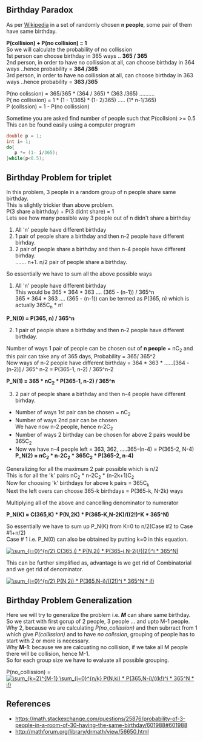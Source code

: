 ## Birthday Paradox
As per [Wikipedia](https://en.wikipedia.org/wiki/Birthday_problem) in a set of randomly chosen __n people__, some pair of them have same birthday.  

__P(collision) + P(no collision) = 1__  
So we will calculate the probability of no collission   
1st person can choose birthday in 365 ways .. __365 / 365__  
2nd person, in order to have no collission at all, can choose birthday in 364 ways ..hence probability = __364 /365__  
3rd person, in order to have no collission at all, can choose birthday in 363 ways ..hence probability = __363 /365__  

P(no colission) = 365/365 * (364 / 365) * (363 /365) ..........  
P( no collission) = 1 * (1 - 1/365) * (1- 2/365) ..... (1* n-1/365)  
P (collssion) = 1 - P(no collission)  

Sometime you are asked find number of people such that P(collsion) >= 0.5  
This can be found easily using a computer program  

```c
double p = 1;
int i= 1;
do{
   p *= (1- i/365);
}while(p<0.5);
```
## Birthday Problem for triplet
In this problem, 3 people in a random group of n people share same birthday.  
This is slightly trickier than above problem.  
P(3 share a birthday) + P(3 didnt share) = 1  
Lets see how many possible way 3 people out of n didn't share a birthday  
1. All 'n' people have different birthday
2. 1 pair of people share a birthday and then n-2 people have different birhday.  
3. 2 pair of people share a birthday and then n-4 people have different birhday.  
.......
n+1. n/2 pair of people share a birthday.

So essentially we have to sum all the above possible ways  
1. All 'n' people have different birthday  
This would be 365 * 364 * 363 .... (365 - (n-1)) / 365^n  
365 * 364 * 363 .... (365 - (n-1)) can be termed as P(365, n)  which is actually 365C<sub>n</sub>  * n!  

**P_N(0) = P(365, n) / 365^n**  

2. 1 pair of people share a birthday and then n-2 people have different birthday.  

Number of ways 1 pair of people can be chosen out of **__n people__** = nC<sub>2</sub> and this pair can take any of 365 days, Probability = 365/ 365^2   
Now ways of n-2 people have different birthday   = 364 * 363 * ......[364 - (n-2)] / 365^ n-2 = P(365-1, n-2) / 365^n-2  

**P_N(1) = 365 * nC<sub>2</sub> * P(365-1, n-2) / 365^n**  

3. 2 pair of people share a birthday and then n-4 people have different birhday.  

- Number of ways 1st pair can be chosen  = nC<sub>2</sub>
- Number of ways 2nd pair can be chosen  
    We have now n-2 people, hence n-2C<sub>2</sub>  
- Number of ways 2 birthday can be chosen for above 2 pairs would be 365C<sub>2</sub>  
- Now we have n-4 people left = 363, 362, .....365-(n-4) = P(365-2, N-4)  
**P_N(2) = nC<sub>2</sub> * n-2C<sub>2</sub> * 365C<sub>2</sub> * P(365-2, n-4)**  


Generalizing for all the maximum 2 pair possible which is n/2  
This is for all the 'k' pairs nC<sub>2</sub> * n-2C<sub>2</sub> * (n-2k+1)C<sub>2</sub>  
Now for choosing 'k' birthdays for above k pairs = 365C<sub>k</sub>  
Next the left overs can choose 365-k birthdays = P(365-k, N-2k) ways  

Multiplying all of the above and cancelling denominator to numerator  

**P_N(K) = C(365,K) * P(N,2K) * P(365-K,N-2K)/((2!)^K * 365^N)**    

So essentially we have to sum up P_N(K) from K=0 to n/2(Case #2 to Case #1+n/2)  
Case # 1 i.e. P_N(0) can also be obtained by putting k=0 in this equation.  

<a href="https://www.codecogs.com/eqnedit.php?latex=\sum_{i=0}^{n/2}&space;C(365,i)&space;*&space;P(N,2i)&space;*&space;P(365-i,N-2i)/((2!)^i&space;*&space;365^N)" target="_blank"><img src="https://latex.codecogs.com/gif.latex?\sum_{i=0}^{n/2}&space;C(365,i)&space;*&space;P(N,2i)&space;*&space;P(365-i,N-2i)/((2!)^i&space;*&space;365^N)" title="\sum_{i=0}^{n/2} C(365,i) * P(N,2i) * P(365-i,N-2i)/((2!)^i * 365^N)" /></a>  

This can be further simplified as, advantage is we get rid of Combinatorial and we get rid of denominator.  

<a href="https://www.codecogs.com/eqnedit.php?latex=\sum_{i=0}^{n/2}&space;P(N,2i)&space;*&space;P(365,N-i)/((2!)^i&space;*&space;365^N&space;*&space;i!)" target="_blank"><img src="https://latex.codecogs.com/gif.latex?\sum_{i=0}^{n/2}&space;P(N,2i)&space;*&space;P(365,N-i)/((2!)^i&space;*&space;365^N&space;*&space;i!)" title="\sum_{i=0}^{n/2} P(N,2i) * P(365,N-i)/((2!)^i * 365^N * i!)" /></a>  

## Birthday Problem Generalization

Here we will try to generalize the problem i.e.  __*M*__  can share same birthday.  
So we start with first gorup of 2 people, 3 people ... and upto M-1 people.  
Why 2, because we are calculating  *P(no_collission)* and then subrract from 1 which give *P(collission)*
and to have *no collssion*, grouping of people has to start with 2 or more is necessary.    
Why __M-1__: because we are calcuating no collision, if we take all M people there will be collision, hence M-1.  
So for each group size we have to evaluate all possible grouping.  

P(no_collission) = <a href="https://www.codecogs.com/eqnedit.php?latex=\sum_{k=2}^{M-1}&space;\sum_{i=0}^{n/k}&space;P(N,ki)&space;*&space;P(365,N-i)/((k!)^i&space;*&space;365^N&space;*&space;i!)" target="_blank"><img src="https://latex.codecogs.com/gif.latex?\sum_{k=2}^{M-1}&space;\sum_{i=0}^{n/k}&space;P(N,ki)&space;*&space;P(365,N-i)/((k!)^i&space;*&space;365^N&space;*&space;i!)" title="\sum_{k=2}^{M-1} \sum_{i=0}^{n/k} P(N,ki) * P(365,N-i)/((k!)^i * 365^N * i!)" /></a>    

## References
- https://math.stackexchange.com/questions/25876/probability-of-3-people-in-a-room-of-30-having-the-same-birthday/601988#601988
- http://mathforum.org/library/drmath/view/56650.html
